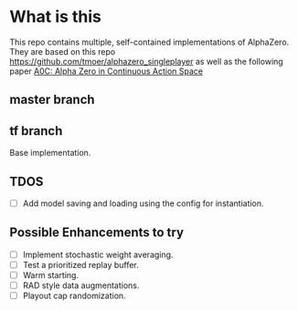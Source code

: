 # What is this
This repo contains multiple, self-contained implementations of AlphaZero. 
They are based on this repo https://github.com/tmoer/alphazero_singleplayer
as well as the following paper [A0C: Alpha Zero in Continuous Action Space](https://arxiv.org/pdf/1805.09613.pdf)

## master branch

## tf branch
Base implementation.  

## TDOS
- [ ] Add  model saving and loading using the config for instantiation.


## Possible Enhancements to try
- [ ] Implement stochastic weight averaging.
- [ ] Test a prioritized replay buffer.
- [ ] Warm starting.
- [ ] RAD style data augmentations.
- [ ] Playout cap randomization.
